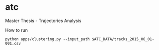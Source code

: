# atc
Master Thesis - Trajectories Analysis

How to run

```
python apps/clustering.py --input_path $ATC_DATA/tracks_2015_06_01-001.csv
```
